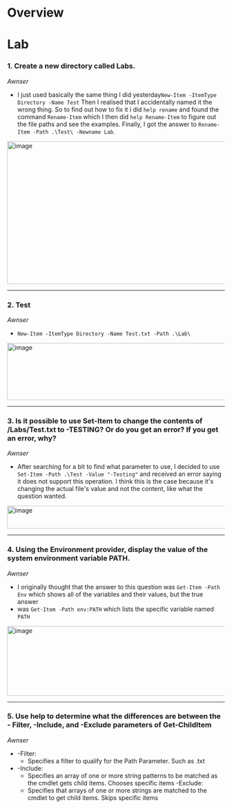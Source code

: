 # Overview

# Lab

### 1. Create a new directory called Labs.
*Awnser*
*  I just used basically the same thing I did yesterday```New-Item -ItemType Directory -Name Test``` Then I realised
that I accidentally named it the wrong thing. So to find out how to fix it i did ```help rename``` and found the command ```Rename-Item```
which I then did ```help Rename-Item``` to figure out the file paths and see the examples. Finally, I got the answer to
```Rename-Item -Path .\Test\ -Newname Lab```.
<img width="703" height="330" alt="image" src="https://github.com/user-attachments/assets/e9e778b4-bb1e-450e-a799-40132448d7d9" />

---
### 2. Test
*Awnser*
* ```New-Item -ItemType Directory -Name Test.txt -Path .\Lab\```
<img width="621" height="132" alt="image" src="https://github.com/user-attachments/assets/49c737b9-2656-42a4-86f7-f8165702d356" />

---
### 3. Is it possible to use Set-Item to change the contents of /Labs/Test.txt to -TESTING? Or do you get an error? If you get an error, why?
*Awnser*
* After searching for a bit to find what parameter to use, I decided to use ```Set-Item -Path .\Test -Value "-Testing"```
  and received an error saying it does not support this operation. I think this is the case because it's changing the actual file's
  value and not the content, like what the question wanted.
 <img width="842" height="53" alt="image" src="https://github.com/user-attachments/assets/63f3052d-dc57-46f2-9b1b-17e570fabebe" />

 
 ---
 
### 4.  Using the Environment provider, display the value of the system environment variable PATH.
*Awnser*
* I originally thought that the answer to this question was ```Get-Item -Path Env``` which shows all of the variables and their values, but the true answer
* was ```Get-Item -Path env:PATH``` which lists the specific variable named ```PATH```
<img width="647" height="161" alt="image" src="https://github.com/user-attachments/assets/1bb48ae3-e7b8-4543-bab8-86ed298aa2f4" />

---

### 5. Use help to determine what the differences are between the - Filter, -Include, and -Exclude parameters of Get-ChildItem
*Awnser*
* -Filter:
  * Specifies a filter to qualify for the Path Parameter. Such as .txt
* -Include:
  * Specifies an array of one or more string patterns to be matched as the cmdlet gets child items. Chooses specific items
-Exclude:
  * Specifies that arrays of one or more strings are matched to the cmdlet to get child items. Skips specific items



